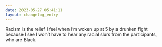 ```yaml
---
date: 2023-05-27 05:41:11
layout: changelog_entry
---
```

Racism is the relief I feel when I’m woken up at 5 by a drunken fight because I see I won’t have to hear any racial slurs from the participants, who are Black. 
